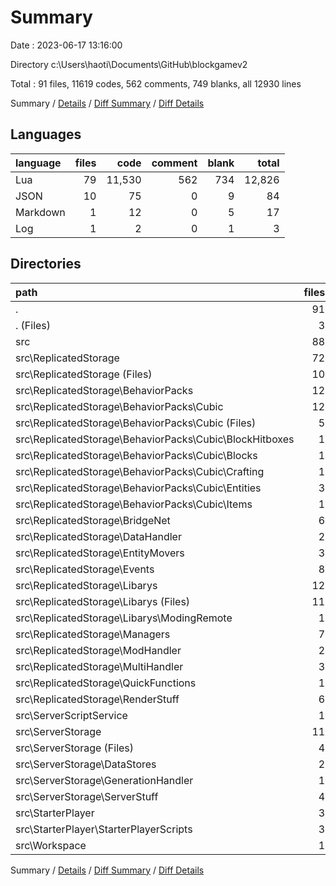 # Summary

Date : 2023-06-17 13:16:00

Directory c:\\Users\\haoti\\Documents\\GitHub\\blockgamev2

Total : 91 files,  11619 codes, 562 comments, 749 blanks, all 12930 lines

Summary / [Details](details.md) / [Diff Summary](diff.md) / [Diff Details](diff-details.md)

## Languages
| language | files | code | comment | blank | total |
| :--- | ---: | ---: | ---: | ---: | ---: |
| Lua | 79 | 11,530 | 562 | 734 | 12,826 |
| JSON | 10 | 75 | 0 | 9 | 84 |
| Markdown | 1 | 12 | 0 | 5 | 17 |
| Log | 1 | 2 | 0 | 1 | 3 |

## Directories
| path | files | code | comment | blank | total |
| :--- | ---: | ---: | ---: | ---: | ---: |
| . | 91 | 11,619 | 562 | 749 | 12,930 |
| . (Files) | 3 | 62 | 0 | 6 | 68 |
| src | 88 | 11,557 | 562 | 743 | 12,862 |
| src\\ReplicatedStorage | 72 | 8,808 | 387 | 619 | 9,814 |
| src\\ReplicatedStorage (Files) | 10 | 2,476 | 115 | 36 | 2,627 |
| src\\ReplicatedStorage\\BehaviorPacks | 12 | 599 | 13 | 39 | 651 |
| src\\ReplicatedStorage\\BehaviorPacks\\Cubic | 12 | 599 | 13 | 39 | 651 |
| src\\ReplicatedStorage\\BehaviorPacks\\Cubic (Files) | 5 | 303 | 4 | 8 | 315 |
| src\\ReplicatedStorage\\BehaviorPacks\\Cubic\\BlockHitboxes | 1 | 21 | 0 | 0 | 21 |
| src\\ReplicatedStorage\\BehaviorPacks\\Cubic\\Blocks | 1 | 85 | 0 | 13 | 98 |
| src\\ReplicatedStorage\\BehaviorPacks\\Cubic\\Crafting | 1 | 34 | 0 | 4 | 38 |
| src\\ReplicatedStorage\\BehaviorPacks\\Cubic\\Entities | 3 | 106 | 8 | 11 | 125 |
| src\\ReplicatedStorage\\BehaviorPacks\\Cubic\\Items | 1 | 50 | 1 | 3 | 54 |
| src\\ReplicatedStorage\\BridgeNet | 6 | 1,307 | 49 | 301 | 1,657 |
| src\\ReplicatedStorage\\DataHandler | 2 | 139 | 5 | 4 | 148 |
| src\\ReplicatedStorage\\EntityMovers | 3 | 143 | 9 | 1 | 153 |
| src\\ReplicatedStorage\\Events | 8 | 24 | 0 | 8 | 32 |
| src\\ReplicatedStorage\\Libarys | 12 | 995 | 64 | 145 | 1,204 |
| src\\ReplicatedStorage\\Libarys (Files) | 11 | 939 | 64 | 144 | 1,147 |
| src\\ReplicatedStorage\\Libarys\\ModingRemote | 1 | 56 | 0 | 1 | 57 |
| src\\ReplicatedStorage\\Managers | 7 | 843 | 13 | 15 | 871 |
| src\\ReplicatedStorage\\ModHandler | 2 | 203 | 8 | 28 | 239 |
| src\\ReplicatedStorage\\MultiHandler | 3 | 389 | 16 | 9 | 414 |
| src\\ReplicatedStorage\\QuickFunctions | 1 | 440 | 15 | 4 | 459 |
| src\\ReplicatedStorage\\RenderStuff | 6 | 1,250 | 80 | 29 | 1,359 |
| src\\ServerScriptService | 1 | 170 | 13 | 9 | 192 |
| src\\ServerStorage | 11 | 1,488 | 135 | 43 | 1,666 |
| src\\ServerStorage (Files) | 4 | 551 | 27 | 18 | 596 |
| src\\ServerStorage\\DataStores | 2 | 90 | 1 | 1 | 92 |
| src\\ServerStorage\\GenerationHandler | 1 | 158 | 16 | 7 | 181 |
| src\\ServerStorage\\ServerStuff | 4 | 689 | 91 | 17 | 797 |
| src\\StarterPlayer | 3 | 838 | 24 | 14 | 876 |
| src\\StarterPlayer\\StarterPlayerScripts | 3 | 838 | 24 | 14 | 876 |
| src\\Workspace | 1 | 253 | 3 | 58 | 314 |

Summary / [Details](details.md) / [Diff Summary](diff.md) / [Diff Details](diff-details.md)